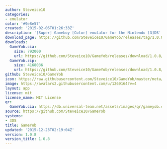 ```yaml
---
author: Steveice10
categories:
- emulator
color: '#9e8e57'
created: '2015-02-06T01:26:33Z'
description: '[Super] Gameboy [Color] emulator for the Nintendo [3]DS'
download_page: https://github.com/Steveice10/GameYob/releases/tag/1.0.8
downloads:
  GameYob.cia:
    size: 792000
    url: https://github.com/Steveice10/GameYob/releases/download/1.0.8/GameYob.cia
  GameYob.zip:
    size: 4168036
    url: https://github.com/Steveice10/GameYob/releases/download/1.0.8/GameYob.zip
github: Steveice10/GameYob
icon: https://raw.githubusercontent.com/Steveice10/GameYob/master/meta/icon_3ds.png
image: https://avatars2.githubusercontent.com/u/1269164?v=4
layout: app
license: mit
license_name: MIT License
qr:
  GameYob.cia: https://db.universal-team.net/assets/images/qr/gameyob.cia.png
source: https://github.com/Steveice10/GameYob
systems:
- 3DS
title: GameYob
updated: '2015-12-23T02:19:04Z'
version: 1.0.8
version_title: 1.0.8
---
```

